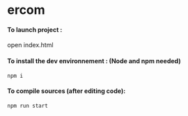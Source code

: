 # ercom

#### To launch project :

open index.html


#### To install the dev environnement : (Node and npm needed)

`npm i`


#### To compile sources (after editing code): 

`npm run start`

